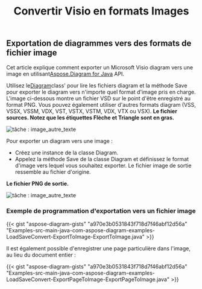 ﻿---
title:  Convertir Visio en formats Images
linktitle: Convertir Visio en Images
type: docs
weight: 20
url: /fr/java/convert-visio-to-image/
description: Cette rubrique vous montre comment Aspose.Diagram permet de convertir Visio en différents formats d'images. Convertissez Visio,VSD, VSS, VDW, VST, VSDX, VSSX, VSTX, VSDM, VSTM,VSSM en images PNG, JPEG, BMP avec quelques lignes de code.
---
## **Exportation de diagrammes vers des formats de fichier image**
 Cet article explique comment exporter un Microsoft Visio diagram vers une image en utilisant[Aspose.Diagram for Java](https://products.aspose.com/diagram/java/) API.

 Utilisez le[Diagram](https://reference.aspose.com/diagram/java/com.aspose.diagram/diagram)class' pour lire les fichiers diagram et la méthode Save pour exporter le diagram vers n'importe quel format d'image pris en charge. L'image ci-dessous montre un fichier VSD sur le point d'être enregistré au format PNG. Vous pouvez également utiliser d'autres formats diagram (VSS, VSSX, VSSM, VDX, VST, VSTX, VSTM, VDX, VTX ou VSX).
**Le fichier sources. Notez que les étiquettes Flèche et Triangle sont en gras.**

![tâche : image_autre_texte](http://i.imgur.com/WOV36ek.png)

Pour exporter un diagram vers une image :

- Créez une instance de la classe Diagram.
- Appelez la méthode Save de la classe Diagram et définissez le format d'image vers lequel vous souhaitez exporter. Le fichier image de sortie ressemble au fichier d'origine.

**Le fichier PNG de sortie.**

![tâche : image_autre_texte](http://i.imgur.com/WOV36ek.png)
### **Exemple de programmation d'exportation vers un fichier image**
{{< gist "aspose-diagram-gists" "a970e3b0531843f718d7f46abf12d56a" "Examples-src-main-java-com-aspose-diagram-examples-LoadSaveConvert-ExportToImage-ExportToImage.java" >}}

Il est également possible d'enregistrer une page particulière dans l'image, au lieu du document entier :

{{< gist "aspose-diagram-gists" "a970e3b0531843f718d7f46abf12d56a" "Examples-src-main-java-com-aspose-diagram-examples-LoadSaveConvert-ExportPageToImage-ExportPageToImage.java" >}}